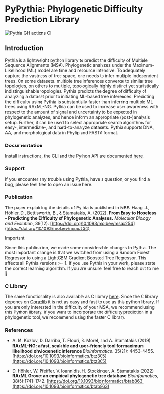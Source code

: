 # PyPythia: Phylogenetic Difficulty Prediction Library
![Pythia GH actions CI](https://github.com/tschuelia/PyPythia/actions/workflows/test-pythia.yml/badge.svg)

## Introduction

Pythia is a lightweight python library to predict the difficulty of Multiple Sequence Alignments (MSA).
Phylogenetic analyzes under the Maximum-Likelihood (ML) model are time and resource intensive. To adequately capture the vastness of tree space, one needs to infer multiple independent trees. On some datasets, multiple tree inferences converge to similar tree topologies, on others to multiple, topologically highly distinct yet statistically indistinguishable topologies. Pythia predicts the degree of difficulty of analyzing a dataset prior to initiating ML-based tree inferences. Predicting the difficulty using Pythia is substantially faster than inferring multiple ML trees using RAxML-NG.
Pythia can be used to increase user awareness with respect to the amount of signal and uncertainty to be expected in phylogenetic analyzes, and hence inform an appropriate (post-)analysis setup. Further, it can be used to select appropriate search algorithms for easy-, intermediate-, and hard-to-analyze datasets.
Pythia supports DNA, AA, and morphological data in Phylip and FASTA format.

### Documentation
Install instructions, the CLI and the Python API are documented [here](https://tschuelia.github.io/PyPythia/).


### Support
If you encounter any trouble using Pythia, have a question, or you find a bug, please feel free to open an issue here.


### Publication
The paper explaining the details of Pythia is published in MBE:
Haag, J., Höhler, D., Bettisworth, B., & Stamatakis, A. (2022). **From Easy to Hopeless - Predicting the Difficulty of Phylogenetic Analyses.** *Molecular Biology and Evolution*, 39(12). [https://doi.org/10.1093/molbev/msac254](https://doi.org/10.1093/molbev/msac254)

> [!IMPORTANT]
> Since this publication, we made some considerable changes to Pythia.
> The most important change is that we switched from using a Random Forest Regressor to using a LightGBM Gradient Boosted Tree Regressor.
> This affects all Pythia versions >= 1. If you use Pythia in your work, please state the correct learning algorithm. If you are unsure, feel free to reach out to me 🙂

### C Library
The same functionality is also available as C library [here](https://github.com/tschuelia/difficulty_prediction).
Since the C library depends on [Coraxlib](https://codeberg.org/Exelixis-Lab/coraxlib) it is not as easy and fast to use as this python library.
If you are only interested in the difficulty of your MSA, we recommend using this Python library.
If you want to incorporate the difficulty prediction in a phylogenetic tool, we recommend using the faster C library.

### References
* A. M. Kozlov, D. Darriba, T. Flouri, B. Morel, and A. Stamatakis (2019)
**RAxML-NG: a fast, scalable and user-friendly tool for maximum likelihood phylogenetic inference**
*Bioinformatics*, 35(21): 4453–4455.
[https://doi.org/10.1093/bioinformatics/btz305](https://doi.org/10.1093/bioinformatics/btz305)

* D. Höhler, W. Pfeiffer, V. Ioannidis, H. Stockinger, A. Stamatakis (2022)
**RAxML Grove: an empirical phylogenetic tree database**
*Bioinformatics*, 38(6):1741–1742.
[https://doi.org/10.1093/bioinformatics/btab863](https://doi.org/10.1093/bioinformatics/btab863)
